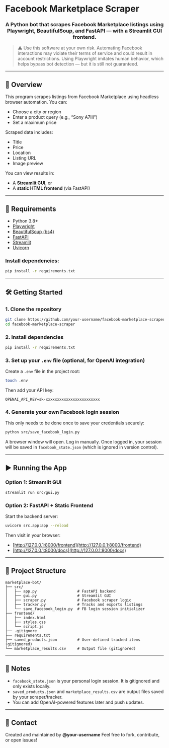 # Facebook Marketplace Scraper

<h3 align="center">A Python bot that scrapes Facebook Marketplace listings using Playwright, BeautifulSoup, and FastAPI — with a Streamlit GUI frontend.</h3>

> ⚠️ Use this software at your own risk. Automating Facebook interactions may violate their terms of service and could result in account restrictions.
> Using Playwright imitates human behavior, which helps bypass bot detection — but it is still not guaranteed.

---

## 🚀 Overview

This program scrapes listings from Facebook Marketplace using headless browser automation. You can:

* Choose a city or region
* Enter a product query (e.g., “Sony A7III”)
* Set a maximum price

Scraped data includes:

* Title
* Price
* Location
* Listing URL
* Image preview

You can view results in:

* A **Streamlit GUI**, or
* A **static HTML frontend** (via FastAPI)

---

## 🔧 Requirements

* Python 3.8+
* [Playwright](https://playwright.dev/python/)
* [BeautifulSoup (bs4)](https://pypi.org/project/beautifulsoup4/)
* [FastAPI](https://fastapi.tiangolo.com/)
* [Streamlit](https://streamlit.io/)
* [Uvicorn](https://www.uvicorn.org/)

### Install dependencies:

```bash
pip install -r requirements.txt
```

---

## 🛠️ Getting Started

### 1. Clone the repository

```bash
git clone https://github.com/your-username/facebook-marketplace-scraper.git
cd facebook-marketplace-scraper
```

### 2. Install dependencies

```bash
pip install -r requirements.txt
```

### 3. Set up your `.env` file (optional, for OpenAI integration)

Create a `.env` file in the project root:

```bash
touch .env
```

Then add your API key:

```
OPENAI_API_KEY=sk-xxxxxxxxxxxxxxxxxxxxxxxx
```

### 4. Generate your own Facebook login session

This only needs to be done once to save your credentials securely:

```bash
python src/save_facebook_login.py
```

A browser window will open. Log in manually. Once logged in, your session will be saved in `facebook_state.json` (which is ignored in version control).

---

## ▶️ Running the App

### Option 1: Streamlit GUI

```bash
streamlit run src/gui.py
```

### Option 2: FastAPI + Static Frontend

Start the backend server:

```bash
uvicorn src.app:app --reload
```

Then visit in your browser:

* [http://127.0.0.1:8000/frontend](http://127.0.0.1:8000/frontend)
* [http://127.0.0.1:8000/docs](http://127.0.0.1:8000/docs)

---

## 📁 Project Structure

```
marketplace-bot/
├── src/
│   ├── app.py                  # FastAPI backend
│   ├── gui.py                  # Streamlit GUI
│   ├── scraper.py              # Facebook scraper logic
│   ├── tracker.py              # Tracks and exports listings
│   └── save_facebook_login.py  # FB login session initializer
├── frontend/
│   ├── index.html
│   ├── styles.css
│   └── script.js
├── .gitignore
├── requirements.txt
├── saved_products.json         # User-defined tracked items (gitignored)
└── marketplace_results.csv     # Output file (gitignored)
```

---

## 📌 Notes

* `facebook_state.json` is your personal login session. It is gitignored and only exists locally.
* `saved_products.json` and `marketplace_results.csv` are output files saved by your scraper/tracker.
* You can add OpenAI-powered features later and push updates.

---

## 📢 Contact

Created and maintained by **@your-username**
Feel free to fork, contribute, or open issues!
